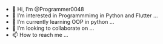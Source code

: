 - 👋 Hi, I’m @Programmer0048
- 👀 I’m interested in Programmmimg in Python and Flutter ...
- 🌱 I’m currently learning OOP in python ...
- 💞️ I’m looking to collaborate on ...
- 📫 How to reach me ...


<!---
Programmer0048/Programmer0048 is a ✨ special ✨ repository because its `README.md` (this file) appears on your GitHub profile.
You can click the Preview link to take a look at your changes.
--->
